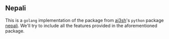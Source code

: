 ## Nepali
This is a `golang` implementation of the package from [aj3sh](https://github.com/aj3sh)'s `python` package [nepali](https://github.com/aj3sh/nepali).
We'll try to include all the features provided in the aforementioned package.
